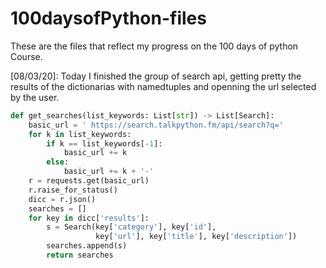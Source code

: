 # 100daysofPython-files
These are the files that reflect my progress on the 100 days of python Course.

[08/03/20]: Today I finished the group of search api, getting pretty the results of the dictionarias with namedtuples and openning the url selected by the user.

```python
def get_searches(list_keywords: List[str]) -> List[Search]:
    basic_url = ' https://search.talkpython.fm/api/search?q='
    for k in list_keywords:
        if k == list_keywords[-1]:
            basic_url += k
        else:
            basic_url += k + '-'
    r = requests.get(basic_url)
    r.raise_for_status()
    dicc = r.json()
    searches = []
    for key in dicc['results']:
        s = Search(key['category'], key['id'],
                   key['url'], key['title'], key['description'])
        searches.append(s)
		return searches
```
